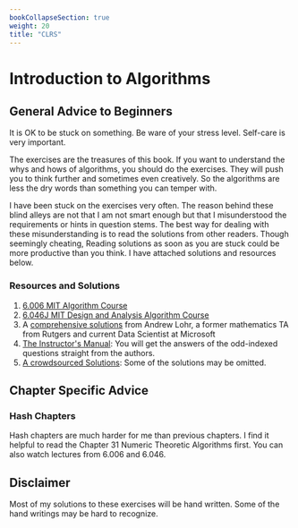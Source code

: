 ```yaml
---
bookCollapseSection: true
weight: 20
title: "CLRS"
---
```


# Introduction to Algorithms

## General Advice to Beginners

It is OK to be stuck on something. Be ware of your stress level. Self-care is very important.

The exercises are the treasures of this book. If you want to understand the whys and hows of algorithms, you should do the exercises. They will push you to think further and sometimes even creatively. So the algorithms are less the dry words than something you can temper with. 

I have been stuck on the exercises very often. The reason behind these blind alleys are  not that I am not smart enough but that I misunderstood the requirements or hints in question stems. The best way for dealing with these misunderstanding is to read the solutions from other readers. Though seemingly cheating, Reading solutions as soon as you are stuck could be  more productive than you think. I have attached solutions and resources below.


### Resources and Solutions
1. [6.006 MIT Algorithm Course](https://ocw.mit.edu/courses/6-006-introduction-to-algorithms-fall-2011/)
2. [6.046J MIT Design and Analysis Algorithm Course](https://ocw.mit.edu/courses/6-046j-design-and-analysis-of-algorithms-spring-2015/)
3. A [comprehensive solutions](https://sites.math.rutgers.edu/~ajl213/CLRS/) from Andrew Lohr, a former mathematics TA from Rutgers and current Data Scientist at Microsoft
4. [The Instructor's Manual](https://theswissbay.ch/pdf/Gentoomen%20Library/Algorithms/Introduction%20to%20Algorithms-Cormen%20Solution.pdf): You will get the answers of the odd-indexed questions straight from the authors.
5. [A crowdsourced Solutions](https://walkccc.me/CLRS): Some of the solutions may be omitted.
 

## Chapter Specific Advice

### Hash Chapters
Hash chapters are much harder for me than previous chapters. I find it helpful to read the Chapter 31 Numeric Theoretic Algorithms first. You can also watch lectures from 6.006 and 6.046.

## Disclaimer
Most of my solutions to these exercises will be hand written. Some of the hand writings may be hard to recognize. 